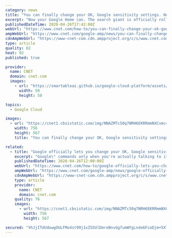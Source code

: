 ```yaml
---
category: news
title: "You can finally change your OK, Google sensitivity settings. Here's how"
excerpt: "Now your Google Home can. The search giant is officially rolling out new controls that let you adjust the sensitivity of your smart speaker to its wake word. That means you can fine-tune your Google Home ($49 at Walmart) or Nest devices to pick up \"Hey,"
publishedDateTime: 2020-04-26T17:42:00Z
webUrl: "https://www.cnet.com/how-to/you-can-finally-change-your-ok-google-sensitivity-settings-heres-how/"
ampWebUrl: "https://www.cnet.com/google-amp/news/you-can-finally-change-your-ok-google-sensitivity-settings-heres-how/"
cdnAmpWebUrl: "https://www-cnet-com.cdn.ampproject.org/c/s/www.cnet.com/google-amp/news/you-can-finally-change-your-ok-google-sensitivity-settings-heres-how/"
type: article
quality: 82
heat: 92
published: true

provider:
  name: CNET
  domain: cnet.com
  images:
    - url: "https://smartableai.github.io/google-cloud-platform/assets/images/organizations/cnet.com-50x50.jpg"
      width: 50
      height: 50

topics:
  - Google Cloud

images:
  - url: "https://cnet1.cbsistatic.com/img/NNAZMTc50q7NRH6EKRRmmNXCvmc=/756x567/2018/10/01/bf81a96a-6a09-47a3-80fd-b5eae197ec09/google-home-hub-2110.jpg"
    width: 756
    height: 567
    title: "You can finally change your OK, Google sensitivity settings. Here's how"

related:
  - title: "Google officially lets you change your OK, Google sensitivity settings. Here's how"
    excerpt: "Google\" commands only when you're actually talking to it. Not only is that more convenient, it leaves less of your data in the cloud. You may have opted in to the Voice & Audio Activity setting in your Google account. Google says turning it on can help your smart speaker understand your voice better over time, which is great. But Google stores ..."
    publishedDateTime: 2020-04-26T12:00:00Z
    webUrl: "https://www.cnet.com/how-to/google-officially-lets-you-change-your-ok-google-sensitivity-settings-heres-how/"
    ampWebUrl: "https://www.cnet.com/google-amp/news/google-officially-lets-you-change-your-ok-google-sensitivity-settings-heres-how/"
    cdnAmpWebUrl: "https://www-cnet-com.cdn.ampproject.org/c/s/www.cnet.com/google-amp/news/google-officially-lets-you-change-your-ok-google-sensitivity-settings-heres-how/"
    type: article
    provider:
      name: CNET
      domain: cnet.com
    quality: 76
    images:
      - url: "https://cnet1.cbsistatic.com/img/NNAZMTc50q7NRH6EKRRmmNXCvmc=/756x567/2018/10/01/bf81a96a-6a09-47a3-80fd-b5eae197ec09/google-home-hub-2110.jpg"
        width: 756
        height: 567

secured: "VhJjITdUdowgOULFMo4st99j1xZ55UlDmreBnvGgfumWYgLnde6FcoDjm+5XlL9ZTtfdOhr+iixUA+m5Q/Qf00btPy6Xgf30y7SyqbqRBYuk8XuzCo6HfyWq7P6bcPECuhUZ5kdrPWM6enALJov9kV5S9gwpIhj9QOKhu6VNhoMpnQBqzak3D7vtnlVTMLeaxjkYN3oi2a4mTE3K22Ed2jjcycdOZxMdcfXs6/CkLcVzgHvKrccp+NJDh1IiKr5Cij/65/rIftDJ3Hy5nwIqws+vtzREesOj0vR3f12+1kPDhX003Zy4WX83hxCWOdskh4OpeqLMZI6eRrkOvFSV8nuiudstPefZdXs6NukrzrX3stNcplvKhexb+/OYjqVcA+/9DIxAz3z46HfKqj3SScydoCeaC2Xf1e6v2hctD9AlpURprLzRi0MH7DW0uFC50dEi6yRtngqXt+yY4/YNnFx5hQF5EIauUyI2sitalos=;yXNgzWPSBzV94LCaB05bIg=="
---
```


